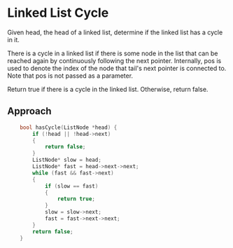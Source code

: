 # Linked List Cycle

Given head, the head of a linked list, determine if the linked list has a cycle in it.

There is a cycle in a linked list if there is some node in the list that can be reached again by continuously following the next pointer. Internally, pos is used to denote the index of the node that tail's next pointer is connected to. Note that pos is not passed as a parameter.

Return true if there is a cycle in the linked list. Otherwise, return false.

## Approach 

``` C++
    bool hasCycle(ListNode *head) {
        if (!head || !head->next)
        {
            return false;
        }
        ListNode* slow = head;
        ListNode* fast = head->next->next;
        while (fast && fast->next)
        {
            if (slow == fast)
            {
                return true;
            }
            slow = slow->next;
            fast = fast->next->next;
        }
        return false;
    }
```